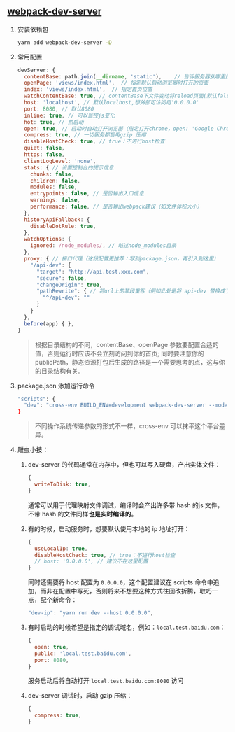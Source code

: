 ## [webpack-dev-server](https://www.webpackjs.com/configuration/dev-server/)

1. 安装依赖包  

    ```bash
    yarn add webpack-dev-server -D
    ```

2. 常用配置  

    ```js
    devServer: {
      contentBase: path.join(__dirname, 'static'),    // 告诉服务器从哪里提供内容(默认当前工作目录)
      openPage: 'views/index.html',  // 指定默认启动浏览器时打开的页面
      index: 'views/index.html',  // 指定首页位置
      watchContentBase: true, // contentBase下文件变动将reload页面(默认false)
      host: 'localhost', // 默认localhost,想外部可访问用'0.0.0.0'
      port: 8080, // 默认8080
      inline: true, // 可以监控js变化
      hot: true, // 热启动
      open: true, // 启动时自动打开浏览器（指定打开chrome，open: 'Google Chrome'）
      compress: true, // 一切服务都启用gzip 压缩
      disableHostCheck: true, // true：不进行host检查
      quiet: false,
      https: false,
      clientLogLevel: 'none',
      stats: { // 设置控制台的提示信息
        chunks: false,
        children: false,
        modules: false,
        entrypoints: false, // 是否输出入口信息
        warnings: false,
        performance: false, // 是否输出webpack建议（如文件体积大小）
      },
      historyApiFallback: {
        disableDotRule: true,
      },
      watchOptions: {
        ignored: /node_modules/, // 略过node_modules目录
      },
      proxy: { // 接口代理（这段配置更推荐：写到package.json，再引入到这里）
        "/api-dev": {
          "target": "http://api.test.xxx.com",
          "secure": false,
          "changeOrigin": true,
          "pathRewrite": { // 将url上的某段重写（例如此处是将 api-dev 替换成了空）
            "^/api-dev": ""
          }
        }
      },
      before(app) { },
    }
    ```

    > 根据目录结构的不同，contentBase、openPage 参数要配置合适的值，否则运行时应该不会立刻访问到你的首页; 同时要注意你的 publicPath，静态资源打包后生成的路径是一个需要思考的点，这与你的目录结构有关。

3. package.json 添加运行命令

    ```bash
    "scripts": {
      "dev": "cross-env BUILD_ENV=development webpack-dev-server --mode development --colors --profile"
    }
    ```

    > 不同操作系统传递参数的形式不一样，cross-env 可以抹平这个平台差异。

4. 雕虫小技：

    1. dev-server 的代码通常在内存中，但也可以写入硬盘，产出实体文件：

        ```js
        {
          writeToDisk: true,
        }
        ```

        通常可以用于代理映射文件调试，编译时会产出许多带 hash 的js 文件，不带 hash 的文件同样**也是实时编译的**。

    2. 有的时候，启动服务时，想要默认使用本地的 ip 地址打开：

        ```js
        {
          useLocalIp: true,
          disableHostCheck: true, // true：不进行host检查
          // host: '0.0.0.0', // 建议不在这里配置
        }
        ```

        同时还需要将 host 配置为 `0.0.0.0`，这个配置建议在 scripts 命令中追加，而非在配置中写死，否则将来不想要这种方式往回改折腾，取巧一点，配个新命令：

        ```js
        "dev-ip": "yarn run dev --host 0.0.0.0",
        ```

    3. 有时启动的时候希望是指定的调试域名，例如：`local.test.baidu.com`：

        ```js
        {
          open: true,
          public: 'local.test.baidu.com',
          port: 8080,
        }
        ```

        服务启动后将自动打开 `local.test.baidu.com:8080` 访问

    4. dev-server 调试时，启动 gzip 压缩：

        ```js
        {
          compress: true,
        }
        ```